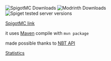 ![SpigotMC Downloads](https://img.shields.io/spiget/downloads/86771?label=SpigotMC%20Downloads)
![Modrinth Downloads](https://img.shields.io/modrinth/dt/CsFp0oQj?label=Modrinth%20Downloads)
![Spiget tested server versions](https://img.shields.io/spiget/tested-versions/86771)


[SpigotMC link](https://www.spigotmc.org/resources/sneak-fart.86771/)

it uses [Maven](https://maven.apache.org/) compile with `mvn package`

made possible thanks to [NBT API](https://www.spigotmc.org/resources/nbt-api.7939/)

[Statistics](https://bstats.org/plugin/bukkit/SneakFart/12663)
